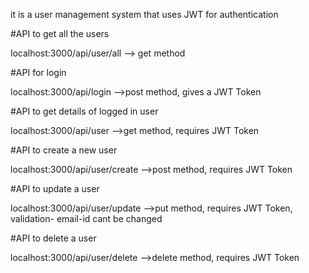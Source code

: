 it is a user management system that uses JWT for authentication

#API to get all the users

localhost:3000/api/user/all --> get method

#API for login

localhost:3000/api/login -->post method, gives a JWT Token

#API to get details of logged in user

localhost:3000/api/user -->get method, requires JWT Token

#API to create a new user

localhost:3000/api/user/create -->post method, requires JWT Token

#API to update a user

localhost:3000/api/user/update -->put method, requires JWT Token, validation- email-id cant be changed

#API to delete a user

localhost:3000/api/user/delete -->delete method, requires JWT Token
